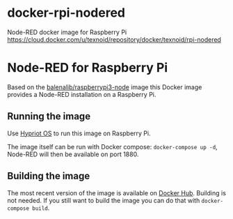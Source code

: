 # docker-rpi-nodered
Node-RED docker image for Raspberry Pi https://cloud.docker.com/u/texnoid/repository/docker/texnoid/rpi-nodered

# Node-RED for Raspberry Pi

Based on the [balenalib/raspberrypi3-node](https://hub.docker.com/r/balenalib/raspberrypi3-node) image this Docker image provides a Node-RED installation on a Raspberry Pi.

## Running the image
Use [Hypriot OS](https://blog.hypriot.com/downloads/) to run this image on Raspberry Pi.

The image itself can be run with Docker compose: `docker-compose up -d`, Node-RED will then be available on port 1880.

## Building the image
The most recent version of the image is available on [Docker Hub](https://cloud.docker.com/u/texnoid/repository/docker/texnoid/rpi-nodered).
Building is not needed. 
If you still want to build the image you can do that with `docker-compose build`.